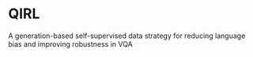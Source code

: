 # QIRL
A generation-based self-supervised data strategy for reducing language bias and improving robustness in VQA
